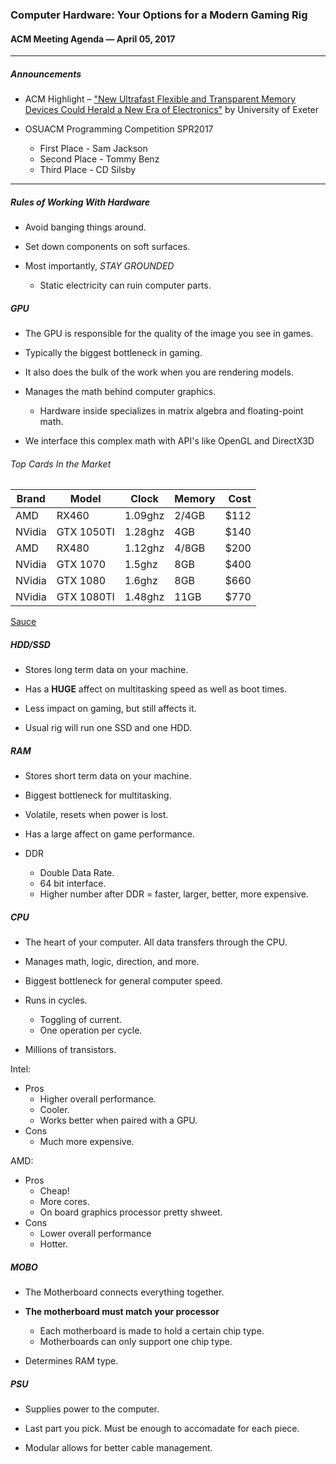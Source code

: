 ### Computer Hardware: Your Options for a Modern Gaming Rig

#### ACM Meeting Agenda — April 05, 2017

***

##### Announcements

- ACM Highlight – ["New Ultrafast Flexible and Transparent Memory Devices Could Herald a New Era of Electronics"](http://www.exeter.ac.uk/news/research/title_576570_en.html) by University of Exeter

- OSUACM Programming Competition SPR2017
  - First Place - Sam Jackson
  - Second Place - Tommy Benz
  - Third Place - CD Silsby

***

##### Rules of Working With Hardware

- Avoid banging things around.

- Set down components on soft surfaces.

- Most importantly, *STAY GROUNDED*
  - Static electricity can ruin computer parts.

##### GPU
  
- The GPU is responsible for the quality of the image you see in games.

- Typically the biggest bottleneck in gaming.

- It also does the bulk of the work when you are rendering models.

- Manages the math behind computer graphics.
  - Hardware inside specializes in matrix algebra and floating-point math.

- We interface this complex math with API's like OpenGL and DirectX3D

###### Top Cards In the Market
|Brand|Model|Clock|Memory|Cost|
|------|----------|-------|------|---:|
|AMD   |RX460     |1.09ghz|2/4GB |$112|
|NVidia|GTX 1050TI|1.28ghz|4GB   |$140|
|AMD   |RX480     |1.12ghz|4/8GB |$200|
|NVidia|GTX 1070  |1.5ghz |8GB   |$400|
|NVidia|GTX 1080  |1.6ghz |8GB   |$660|
|NVidia|GTX 1080TI|1.48ghz|11GB  |$770|

[Sauce](http://www.tomshardware.com/reviews/best-gpus,4380.html)

##### HDD/SSD

- Stores long term data on your machine.

- Has a **HUGE** affect on multitasking speed as well as boot times.

- Less impact on gaming, but still affects it.

- Usual rig will run one SSD and one HDD.

##### RAM

- Stores short term data on your machine.

- Biggest bottleneck for multitasking.

- Volatile, resets when power is lost.

- Has a large affect on game performance.

- DDR
  - Double Data Rate.
  - 64 bit interface.
  - Higher number after DDR = faster, larger, better, more expensive.

##### CPU

- The heart of your computer. All data transfers through the CPU.

- Manages math, logic, direction, and more.

- Biggest bottleneck for general computer speed.

- Runs in cycles.
  - Toggling of current.
  - One operation per cycle.

- Millions of transistors.

Intel:
- Pros
  - Higher overall performance.
  - Cooler.
  - Works better when paired with a GPU.
- Cons
  - Much more expensive.
  
AMD:
- Pros
  - Cheap!
  - More cores.
  - On board graphics processor pretty shweet.
- Cons
  - Lower overall performance
  - Hotter.
  
##### MOBO

- The Motherboard connects everything together.

- **The motherboard must match your processor**
  - Each motherboard is made to hold a certain chip type.
  - Motherboards can only support one chip type.

- Determines RAM type.

##### PSU

- Supplies power to the computer.

- Last part you pick. Must be enough to accomadate for each piece.

- Modular allows for better cable management.
